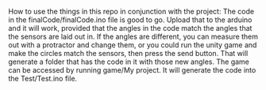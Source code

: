 How to use the things in this repo in conjunction with the project:
The code in the finalCode/finalCode.ino file is good to go. Upload that to the arduino and it will work, 
provided that the angles in the code match the angles that the sensors are laid out in.
If the angles are different, you can measure them out with a protractor and change them, 
or you could run the unity game and make the circles match the sensors, then press the send 
button. That will generate a folder that has the code in it with those new angles.
The game can be accessed by running game/My project. It will generate the code into the 
Test/Test.ino file. 
